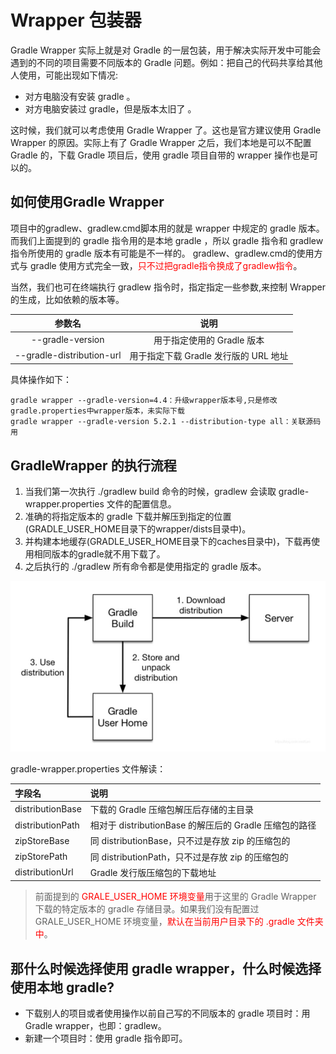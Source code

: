 # Wrapper 包装器

Gradle Wrapper 实际上就是对 Gradle 的一层包装，用于解决实际开发中可能会遇到的不同的项目需要不同版本的 Gradle 问题。例如：把自己的代码共享给其他人使用，可能出现如下情况: 

* 对方电脑没有安装 gradle 。
* 对方电脑安装过 gradle，但是版本太旧了 。

这时候，我们就可以考虑使用 Gradle Wrapper 了。这也是官方建议使用 Gradle Wrapper 的原因。实际上有了 Gradle Wrapper 之后，我们本地是可以不配置 Gradle 的，下载 Gradle 项目后，使用 gradle 项目自带的 wrapper 操作也是可以的。

## 如何使用Gradle Wrapper

项目中的gradlew、gradlew.cmd脚本用的就是 wrapper 中规定的 gradle 版本。
而我们上面提到的 gradle 指令用的是本地 gradle ，所以 gradle 指令和 gradlew 指令所使用的 gradle 版本有可能是不一样的。
gradlew、gradlew.cmd的使用方式与 gradle 使用方式完全一致，<font color="red">只不过把gradle指令换成了gradlew指令</font>。  

当然，我们也可在终端执行 gradlew 指令时，指定指定一些参数,来控制 Wrapper 的生成，比如依赖的版本等。

|          参数名           |                 说明                  |
| :-----------------------: | :-----------------------------------: |
|     --gradle-version      |      用于指定使用的 Gradle 版本       |
| --gradle-distribution-url | 用于指定下载 Gradle 发行版的 URL 地址 |

具体操作如下：

~~~
gradle wrapper --gradle-version=4.4：升级wrapper版本号,只是修改gradle.properties中wrapper版本，未实际下载
gradle wrapper --gradle-version 5.2.1 --distribution-type all：关联源码用
~~~

## GradleWrapper 的执行流程

1. 当我们第一次执行 ./gradlew build 命令的时候，gradlew 会读取 gradle-wrapper.properties 文件的配置信息。
2. 准确的将指定版本的 gradle 下载并解压到指定的位置(GRADLE_USER_HOME目录下的wrapper/dists目录中)。
3. 并构建本地缓存(GRADLE_USER_HOME目录下的caches目录中)，下载再使用相同版本的gradle就不用下载了。
4. 之后执行的 ./gradlew 所有命令都是使用指定的 gradle 版本。

![执行流程](./assets/Snipaste_2022-08-29_13-57-29.png)

gradle-wrapper.properties 文件解读：

| 字段名           | 说明                                                   |
| :--------------- | :----------------------------------------------------- |
| distributionBase | 下载的 Gradle 压缩包解压后存储的主目录                 |
| distributionPath | 相对于 distributionBase 的解压后的 Gradle 压缩包的路径 |
| zipStoreBase     | 同 distributionBase，只不过是存放 zip 的压缩包的       |
| zipStorePath     | 同 distributionPath，只不过是存放 zip 的压缩包的       |
| distributionUrl  | Gradle 发行版压缩包的下载地址                          |

> 前面提到的 <font color="red">GRALE_USER_HOME 环境变量</font>用于这里的 Gradle Wrapper 下载的特定版本的 gradle 存储目录。如果我们没有配置过 GRALE_USER_HOME 环境变量，<font color="red">默认在当前用户目录下的 .gradle 文件夹中</font>。

## 那什么时候选择使用 gradle wrapper，什么时候选择使用本地 gradle?  

* 下载别人的项目或者使用操作以前自己写的不同版本的 gradle 项目时：用Gradle wrapper，也即：gradlew。
* 新建一个项目时：使用 gradle 指令即可。 